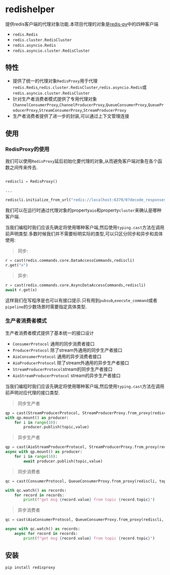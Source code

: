 # redishelper

提供redis客户端的代理对象功能.本项目代理的对象是[redis-py](https://github.com/redis/redis-py)中的四种客户端

+ `redis.Redis`
+ `redis.cluster.RedisCluster`
+ `redis.asyncio.Redis`
+ `redis.asyncio.cluster.RedisCluster`

## 特性

+ 提供了统一的代理对象`RedisProxy`用于代理`redis.Redis`,`redis.cluster.RedisCluster`,`redis.asyncio.Redis`或`redis.asyncio.cluster.RedisCluster`
+ 针对生产者消费者模式提供了专用代理对象`ChannelConsumerProxy`,`ChannelProducerProxy`,`QueueConsumerProxy`,`QueueProducerProxy`,`StreamConsumerProxy`,`StreamProducerProxy`
+ 生产者消费者提供了进一步的封装,可以通过上下文管理连接

## 使用

### RedisProxy的使用

我们可以使用`RedisProxy`延后初始化要代理的对象,从而避免客户端对象在各个函数之间传来传去.

```python

rediscli = RedisProxy()

...

rediscli.initialize_from_url("redis://localhost:6379/0?decode_responses=true")
```

我们可以在运行时通过代理对象的property`aio`和property`cluster`来确认是哪种客户端.

当我们编程时我们应该先确定将使用哪种客户端,然后使用`typing.cast`方法在调用前声明类型.多数时候我们并不需要标明实际的类型,可以只区分同步和异步和具体使用:

> 同步:

```python
r = cast(redis.commands.core.DataAccessCommands,rediscli)
r.get("x")
```

> 异步:

```python
r = cast(redis.commands.core.AsyncDataAccessCommands,rediscli)
await r.get(x)
```

这样我们在写程序是也可以有接口提示.只有用到`pubsub`,`execute_command`或者`pipeline`的少数场景时需要指定具体类型.

### 生产者消费者模式

生产者消费者模式提供了基本统一的接口设计

+ `ConsumerProtocol` 通用的同步消费者接口
+ `ProducerProtocol` 除了stream外通用的同步生产者接口
+ `AioConsumerProtocol` 通用的异步消费者接口
+ `AioProducerProtocol` 除了stream外通用的异步生产者接口
+ `StreamProducerProtocol`stream的同步生产者接口
+ `AioStreamProducerProtocol` stream的异步生产者接口

当我们编程时我们应该先确定将使用哪种客户端,然后使用`typing.cast`方法在调用前声明对应代理的接口类型.

> 同步生产者

```python
qp = cast(StreamProducerProtocol, StreamProducerProxy.from_proxy(rediscli, maxlen=20))
with qp.mount() as producer:
    for i in range(10):
        producer.publish(topic,value)
```

> 异步生产者

```python
qp = cast(AioStreamProducerProtocol, StreamProducerProxy.from_proxy(rediscli, maxlen=20))
async with qp.mount() as producer:
    for i in range(10):
        await producer.publish(topic,value)
```

> 同步消费者

```python
qc = cast(ConsumerProtocol, QueueConsumerProxy.from_proxy(rediscli, topics))

with qc.watch() as records:
    for record in records:
        print(f"get msg {record.value} from topic {record.topic}")
```

> 异步消费者

```python
qc = cast(AioConsumerProtocol, QueueConsumerProxy.from_proxy(rediscli, topics))

async with qc.watch() as records:
    async for record in records:
        print(f"get msg {record.value} from topic {record.topic}")
```

## 安装

```bash
pip install redisproxy
```

